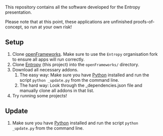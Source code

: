 This repository contains all the software developed for the Entropy presentation.

Please note that at this point, these applications are unfinished proofs-of-concept, so run at your own risk!

## Setup

1. Clone [openFrameworks](https://github.com/Entropy/openFrameworks). Make sure to use the `Entropy` organisation fork to ensure all apps will run correctly.
1. Clone [Entropy](https://github.com/Entropy/Entropy) (this project) into the `openFrameworks/` directory.
1. Download all necessary addons.
	1. The easy way: Make sure you have [Python](https://www.python.org/) installed and run the script `python _update.py` from the command line.
	1. The hard way: Look through the _dependencies.json file and manually clone all addons in that list.
1. Try running some projects!

## Update

1. Make sure you have [Python](https://www.python.org/) installed and run the script `python _update.py` from the command line.
